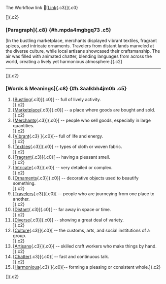 The Workflow link
👏[[Link](https://www.google.com/url?q=http://www.google.com&sa=D&source=editors&ust=1759747439202733&usg=AOvVaw3SbNxscSuTSAodM5f7EtL1){.c3}]{.c0}

[]{.c2}

### [Paragraph]{.c8} {#h.mpda4mgbgq73 .c5}

[In the bustling marketplace, merchants displayed vibrant textiles,
fragrant spices, and intricate ornaments. Travelers from distant lands
marveled at the diverse culture, while local artisans showcased their
craftsmanship. The air was filled with animated chatter, blending
languages from across the world, creating a lively yet harmonious
atmosphere.]{.c2}

------------------------------------------------------------------------

[]{.c2}

### [Words & Meanings]{.c8} {#h.3aalkbh4jm0b .c5}

1.  [[Bustling](https://www.google.com/url?q=http://www.google.com&sa=D&source=editors&ust=1759747439203449&usg=AOvVaw2wP6DDbC8egGlE38x86MKU){.c3}]{.c0}[ --
    full of lively activity.\
    ]{.c2}
2.  [[Marketplace](https://www.google.com/url?q=http://www.google.com&sa=D&source=editors&ust=1759747439203582&usg=AOvVaw2kktxgJzC3qPje0sxuSYKM){.c3}]{.c0}[ --
    a place where goods are bought and sold.\
    ]{.c2}
3.  [[Merchants](https://www.google.com/url?q=http://www.google.com&sa=D&source=editors&ust=1759747439203707&usg=AOvVaw3w33FF6e5x9XyOy4hbc5eP){.c3}]{.c0}[ --
    people who sell goods, especially in large quantities.\
    ]{.c2}
4.  [[Vibrant](https://www.google.com/url?q=http://www.google.com&sa=D&source=editors&ust=1759747439203844&usg=AOvVaw2ZeGwR2my09ke_2ulXhCJR){.c3}
    ]{.c0}[-- full of life and energy.\
    ]{.c2}
5.  [[Textiles](https://www.google.com/url?q=http://www.google.com&sa=D&source=editors&ust=1759747439203950&usg=AOvVaw0Xc3VBFbkQiaXl-E1-hDqe){.c3}]{.c0}[ --
    types of cloth or woven fabric.\
    ]{.c2}
6.  [[Fragrant](https://www.google.com/url?q=http://www.google.com&sa=D&source=editors&ust=1759747439204062&usg=AOvVaw1WMOLAghI93nLmQGmrSc4x){.c3}]{.c0}[ --
    having a pleasant smell.\
    ]{.c2}
7.  [[Intricate](https://www.google.com/url?q=http://www.google.com&sa=D&source=editors&ust=1759747439204174&usg=AOvVaw0ZnMwI5mHNV_MCoSvKeoqr){.c3}]{.c0}[ --
    very detailed or complex.\
    ]{.c2}
8.  [[Ornaments](https://www.google.com/url?q=http://www.google.com&sa=D&source=editors&ust=1759747439204288&usg=AOvVaw2FKSr_vSxgRxXD9XzOJFap){.c3}]{.c0}[ --
    decorative objects used to beautify something.\
    ]{.c2}
9.  [[Travelers](https://www.google.com/url?q=http://www.google.com&sa=D&source=editors&ust=1759747439204419&usg=AOvVaw3sUNn8aF0EYJ2Q1pAmtJ0I){.c3}]{.c0}[ --
    people who are journeying from one place to another.\
    ]{.c2}
10. [[Distant](https://www.google.com/url?q=http://www.google.com&sa=D&source=editors&ust=1759747439204548&usg=AOvVaw1homXh9CJPrGOeNsYdpJg7){.c3}]{.c0}[ --
    far away in space or time.\
    ]{.c2}
11. [[Diverse](https://www.google.com/url?q=http://www.google.com&sa=D&source=editors&ust=1759747439204652&usg=AOvVaw3mMqSQifD06vzaI15AFSax){.c3}]{.c0}[ --
    showing a great deal of variety.\
    ]{.c2}
12. [[Culture](https://www.google.com/url?q=http://www.google.com&sa=D&source=editors&ust=1759747439204756&usg=AOvVaw3uFrCsYUXfSSXT0_ytAGv2){.c3}]{.c0}[ --
    the customs, arts, and social institutions of a group.\
    ]{.c2}
13. [[Artisans](https://www.google.com/url?q=http://www.google.com&sa=D&source=editors&ust=1759747439204910&usg=AOvVaw2KzXtT4KXDFNPSgv8Rtbzj){.c3}]{.c0}[ --
    skilled craft workers who make things by hand.\
    ]{.c2}
14. [[Chatter](https://www.google.com/url?q=http://www.google.com&sa=D&source=editors&ust=1759747439205031&usg=AOvVaw32gt9Yqw12CvnPt05f6LS8){.c3}]{.c0}[ --
    fast and continuous talk.\
    ]{.c2}
15. [[Harmonious](https://www.google.com/url?q=http://www.google.com&sa=D&source=editors&ust=1759747439205134&usg=AOvVaw1qx9eqVmsMj8b04nU3auFY){.c3}
    ]{.c0}[-- forming a pleasing or consistent whole.]{.c2}

[]{.c2}
